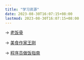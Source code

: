 ```yaml
---
title: "学习资源"
date: 2023-08-30T16:07:15+08:00
lastmod: 2023-08-30T16:07:15+08:00
---
```


-> [老饭骨](https://space.bilibili.com/419872064)

-> [美食作家王刚](https://www.youtube.com/@chefwang)

-> [程序员做饭指南](https://github.com/Anduin2017/HowToCook)
